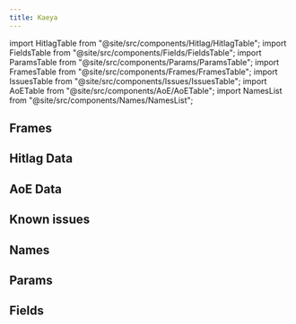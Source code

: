 ```yaml
---
title: Kaeya
---
```


import HitlagTable from "@site/src/components/Hitlag/HitlagTable";
import FieldsTable from "@site/src/components/Fields/FieldsTable";
import ParamsTable from "@site/src/components/Params/ParamsTable";
import FramesTable from "@site/src/components/Frames/FramesTable";
import IssuesTable from "@site/src/components/Issues/IssuesTable";
import AoETable from "@site/src/components/AoE/AoETable";
import NamesList from "@site/src/components/Names/NamesList";

## Frames

<FramesTable item_key="kaeya" />

## Hitlag Data

<HitlagTable item_key="kaeya" />

## AoE Data

<AoETable item_key="kaeya" />

## Known issues

<IssuesTable item_key="kaeya" />

## Names

<NamesList item_key="kaeya" />

## Params

<ParamsTable item_key="kaeya" />

## Fields

<FieldsTable item_key="kaeya" />
